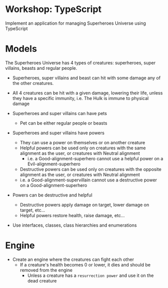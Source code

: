 # Workshop: TypeScript

Implement an application for managing Superheroes Universe using TypeScript

# Models

The Superheroes Universe has 4 types of creatures: superheroes, super villains, beasts and regular people.

- Superheroes, super villains and beast can hit with some damage any of the other creatures.
- All 4 creatures can be hit with a given damage, lowering their life, unless they have a specific immunity, i.e. The Hulk is immune to physical damage
- Superheroes and super villains can have pets
  - Pet can be either regular people or beasts
- Superheroes and super villains have powers
  - They can use a power on themselves or on another creature
  - Helpful powers can be used only on creatures with the same alignment as the user, or creatures with Neutral alignment
    - i.e. a Good-alignment-superhero cannot use a helpful power on a Evil-alignment-superhero
  - Destructive powers can be used only on creatures with the opposite alignment as the user, or creatures with Neutral alignment
  - i.e. a Good-alignment-supervillain cannot use a destructive power on a Good-alignment-superhero
- Powers can be destructive and helpful
  - Destructive powers apply damage on target, lower damage on target, etc...
  - Helpful powers restore health, raise damage, etc...

- Use interfaces, classes, class hierarchies and enumerations

# Engine

- Create an engine where the creatures can fight each other
  - If a creature's health becomes 0 or lower, it dies and should be removed from the engine
    - Unless a creature has a `resurrection power` and use it on the dead creature